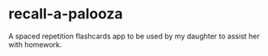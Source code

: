 # recall-a-palooza
A spaced repetition flashcards app to be used by my daughter to assist her with homework.
